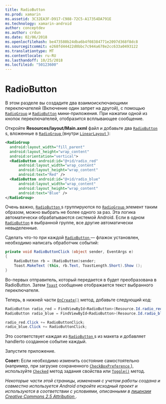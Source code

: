 ```yaml
---
title: RadioButton
ms.prod: xamarin
ms.assetid: 3C32EA3F-D917-C988-72C5-A17354DA791E
ms.technology: xamarin-android
author: conceptdev
ms.author: crdun
ms.date: 02/06/2018
ms.openlocfilehash: be473580b24dba6b4f08384771e2097d368f8dc8
ms.sourcegitcommit: e268fd44422d0bbc7c944a678e2cc633a0493122
ms.translationtype: MT
ms.contentlocale: ru-RU
ms.lasthandoff: 10/25/2018
ms.locfileid: "50123600"
---
```

# <a name="radiobutton"></a>RadioButton

В этом разделе вы создадите два взаимоисключающими переключателей (Включение один запрет на другой), с помощью [`RadioGroup`](https://developer.xamarin.com/api/type/Android.Widget.RadioGroup/)
и [`RadioButton`](https://developer.xamarin.com/api/type/Android.Widget.RadioButton/)
мини-приложения. При нажатии одной из кнопок переключателей, отобразится всплывающее сообщение.


Откройте **Resources/layout/Main.axml** файл и добавьте два [ `RadioButton` ](https://developer.xamarin.com/api/type/Android.Widget.RadioButton/)s, вложенные в [ `RadioGroup` ](https://developer.xamarin.com/api/type/Android.Widget.RadioGroup/) (внутри [ `LinearLayout` ](https://developer.xamarin.com/api/type/Android.Widget.LinearLayout/)):

```xml
<RadioGroup
  android:layout_width="fill_parent"
  android:layout_height="wrap_content"
  android:orientation="vertical">
  <RadioButton android:id="@+id/radio_red"
      android:layout_width="wrap_content"
      android:layout_height="wrap_content"
      android:text="Red" />
  <RadioButton android:id="@+id/radio_blue"
      android:layout_width="wrap_content"
      android:layout_height="wrap_content"
      android:text="Blue" />
</RadioGroup>
```

Очень важно, [ `RadioButton` ](https://developer.xamarin.com/api/type/Android.Widget.RadioButton/)s группируются по [ `RadioGroup` ](https://developer.xamarin.com/api/type/Android.Widget.RadioGroup/) элемент таким образом, можно выбрать не более одного за раз. Эта логика автоматически обрабатываются системой Android. Если в одном [`RadioButton`](https://developer.xamarin.com/api/type/Android.Widget.RadioButton/)
в выбранной группе, все другие автоматически невыделенные.

Сделать что-то при каждой [ `RadioButton` ](https://developer.xamarin.com/api/type/Android.Widget.RadioButton/) — флажок установлен, необходимо написать обработчик событий:

```csharp
private void RadioButtonClick (object sender, EventArgs e)
{
    RadioButton rb = (RadioButton)sender;
    Toast.MakeText (this, rb.Text, ToastLength.Short).Show ();
}
```

Во-первых отправитель, который передается в будет преобразована в RadioButton.
Затем [`Toast`](https://developer.xamarin.com/api/type/Android.Widget.Toast/)
сообщение отображается текст выбранного переключателя.

Теперь, в нижней части [`OnCreate()`](https://developer.xamarin.com/api/member/Android.App.Activity.OnCreate/p/Android.OS.Bundle/Android.OS.PersistableBundle)
метод, добавьте следующий код:

```csharp
RadioButton radio_red = FindViewById<RadioButton>(Resource.Id.radio_red);
RadioButton radio_blue = FindViewById<RadioButton>(Resource.Id.radio_blue);

radio_red.Click += RadioButtonClick;
radio_blue.Click += RadioButtonClick;
```

Это соответствует каждая из [ `RadioButton` ](https://developer.xamarin.com/api/type/Android.Widget.RadioButton/)s из макета и добавляет handlerto созданное событие каждый.

Запустите приложение.

**Совет:** Если необходимо изменить состояние самостоятельно (например, при загрузке сохраненного [ `CheckBoxPreference` ](https://developer.xamarin.com/api/type/Android.Preferences.CheckBoxPreference/)), используйте [`Checked`](https://developer.xamarin.com/api/property/Android.Widget.CompoundButton.Checked/)
метод задания свойства или [`Toggle()`](https://developer.xamarin.com/api/member/Android.Widget.CompoundButton.Toggle/)
метод.

*Некоторые части этой страницы, изменения с учетом работы создана и совместно используется Android откройте исходный проект и используются в соответствии с условиями, описанными в*
[*лицензии Creative Commons 2.5 Attribution* ](http://creativecommons.org/licenses/by/2.5/). 
